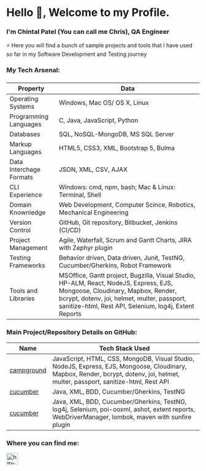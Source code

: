 
<h1>Hello 👋, Welcome to my Profile.</h1>
<h3 align="left">I'm Chintal Patel (You can call me Chris), QA Engineer</h3>
⚡ Here you will find a bunch of sample projects and tools that I have used so far in my Software Development and Testing journey 
<h3>My Tech Arsenal: <h3>

<table>
<thead>
<tr>
<th><strong>Property</strong></th>
<th><strong>Data</strong></th>
</tr>
</thead>

<tbody>

<tr>
<td>Operating Systems</td>
<td>Windows, Mac OS/ OS X, Linux
</td>
</tr>

<tr>
<td>Programming Languages</td>
<td>C, Java, JavaScript, Python</td>
</tr>

<tr>
<td>Databases</td>
<td>SQL, NoSQL-MongoDB, MS SQL Server</td>
</tr>

<tr>
<td>Markup Languages</td>
<td>HTML5, CSS3, XML, Bootstrap 5, Bulma</td>
</tr>

<tr>
<td>Data Interchage Formats</td>
<td>JSON, XML, CSV, AJAX</td>
</tr>

<tr>
<td>CLI Experience</td>
<td>Windows: cmd, npm, bash;  Mac & Linux: Terminal, Shell</td>
</tr>

<tr>
<td>Domain Knownledge</td>
<td> 
Web Development, Computer Scince, Robotics, Mechanical Engineering
</td>
</tr>
<tr>
<td>Version Control</td>
<td>
GitHub, Git repository, Bitbucket, Jenkins (CI/CD)
</td>
</tr>

<tr>
<td>Project Management</td>
<td>
Agile, Waterfall, Scrum and Gantt Charts, JIRA with Zephyr plugin
</td>
</tr>

<tr>
<td>Testing Frameworks</td>
<td>
Behavior driven, Data driven, Junit, TestNG, Cucumber/Gherkins, Robot Framework
</td>
</tr>

<tr>
<td>Tools and Libraries</td>
<td>
MSOffice, Gantt project, Bugzilla, Visual Studio, HP-ALM, React, NodeJS, 
Express, EJS, Mongoose, Cloudinary, Mapbox, Render, bcrypt, dotenv, joi, helmet, 
multer, passport, sanitize-html, Rest API, Selenium, log4j, Extent Reports
</td>
</tr>
</tbody>
</table>
<h3>Main Project/Repository Details on GitHub:</h3>

<table>
<thead>
<tr>
<th><b>Name</b></th>
<th>Tech Stack Used</th>
</tr>
</thead>


<tbody>
<tr>
<td><a href="https://github.com/chintal30/campground" target="blank">campground</td>
<td>
JavaScript, HTML, CSS, MongoDB, Visual Studio, NodeJS, Express, EJS, Mongoose, Cloudinary, Mapbox, Render, bcrypt, dotenv, joi, helmet, multer, passport, sanitize-html, Rest API
</td>
</tr>

<tr>
<td><a href="https://github.com/chintal30/cucumber_chintal_3" target="blank">cucumber</td>
<td>
Java, XML, BDD, Cucumber/Gherkins, TestNG
</td>
</tr>

<tr>
<td><a href="https://github.com/chintal30/cucumber_chintal_3" target="blank">cucumber</td>
<td>
Java, XML, BDD, Cucumber/Gherkins, TestNG, log4j, Selenium, poi-ooxml, ashot, extent reports, WebDriverManager, lombok, maven with sunfire plugin
</td>
</tr>

</tbody>
</table>

<h3>Where you can find me: </h3>
<p align="left">
<a href="http://www.linkedin.com/in/chintalpatel30" target="blank"><img align="center" src="https://cdn.jsdelivr.net/npm/simple-icons@3.0.1/icons/linkedin.svg" alt="http://www.linkedin.com/in/chintalpatel30" height="30" width="30" /></a>
</p> 
